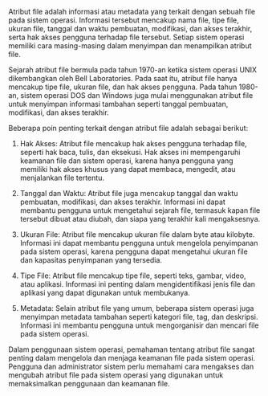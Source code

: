 Atribut file adalah informasi atau metadata yang terkait dengan sebuah file pada sistem operasi. Informasi tersebut mencakup nama file, tipe file, ukuran file, tanggal dan waktu pembuatan, modifikasi, dan akses terakhir, serta hak akses pengguna terhadap file tersebut. Setiap sistem operasi memiliki cara masing-masing dalam menyimpan dan menampilkan atribut file.

Sejarah atribut file bermula pada tahun 1970-an ketika sistem operasi UNIX dikembangkan oleh Bell Laboratories. Pada saat itu, atribut file hanya mencakup tipe file, ukuran file, dan hak akses pengguna. Pada tahun 1980-an, sistem operasi DOS dan Windows juga mulai menggunakan atribut file untuk menyimpan informasi tambahan seperti tanggal pembuatan, modifikasi, dan akses terakhir.

Beberapa poin penting terkait dengan atribut file adalah sebagai berikut:

1.  Hak Akses: Atribut file mencakup hak akses pengguna terhadap file, seperti hak baca, tulis, dan eksekusi. Hak akses ini mempengaruhi keamanan file dan sistem operasi, karena hanya pengguna yang memiliki hak akses khusus yang dapat membaca, mengedit, atau menjalankan file tertentu.
    
2.  Tanggal dan Waktu: Atribut file juga mencakup tanggal dan waktu pembuatan, modifikasi, dan akses terakhir. Informasi ini dapat membantu pengguna untuk mengetahui sejarah file, termasuk kapan file tersebut dibuat atau diubah, dan siapa yang terakhir kali mengaksesnya.
    
3.  Ukuran File: Atribut file mencakup ukuran file dalam byte atau kilobyte. Informasi ini dapat membantu pengguna untuk mengelola penyimpanan pada sistem operasi, karena pengguna dapat mengetahui ukuran file dan kapasitas penyimpanan yang tersedia.
    
4.  Tipe File: Atribut file mencakup tipe file, seperti teks, gambar, video, atau aplikasi. Informasi ini penting dalam mengidentifikasi jenis file dan aplikasi yang dapat digunakan untuk membukanya.
    
5.  Metadata: Selain atribut file yang umum, beberapa sistem operasi juga menyimpan metadata tambahan seperti kategori file, tag, dan deskripsi. Informasi ini membantu pengguna untuk mengorganisir dan mencari file pada sistem operasi.
    

Dalam penggunaan sistem operasi, pemahaman tentang atribut file sangat penting dalam mengelola dan menjaga keamanan file pada sistem operasi. Pengguna dan administrator sistem perlu memahami cara mengakses dan mengubah atribut file pada sistem operasi yang digunakan untuk memaksimalkan penggunaan dan keamanan file.